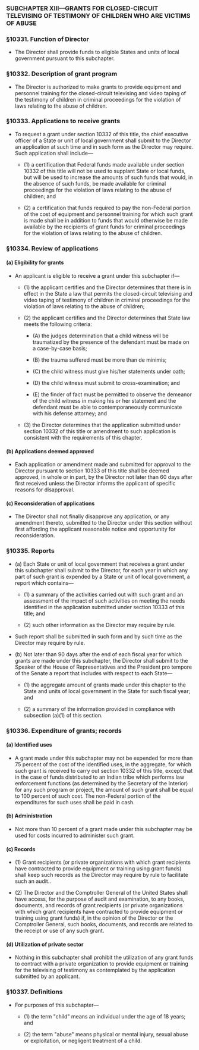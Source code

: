 ### SUBCHAPTER XIII—GRANTS FOR CLOSED-CIRCUIT TELEVISING OF TESTIMONY OF CHILDREN WHO ARE VICTIMS OF ABUSE

### §10331. Function of Director
* The Director shall provide funds to eligible States and units of local government pursuant to this subchapter.

### §10332. Description of grant program
* The Director is authorized to make grants to provide equipment and personnel training for the closed-circuit televising and video taping of the testimony of children in criminal proceedings for the violation of laws relating to the abuse of children.

### §10333. Applications to receive grants
* To request a grant under section 10332 of this title, the chief executive officer of a State or unit of local government shall submit to the Director an application at such time and in such form as the Director may require. Such application shall include—

  * (1) a certification that Federal funds made available under section 10332 of this title will not be used to supplant State or local funds, but will be used to increase the amounts of such funds that would, in the absence of such funds, be made available for criminal proceedings for the violation of laws relating to the abuse of children; and

  * (2) a certification that funds required to pay the non-Federal portion of the cost of equipment and personnel training for which such grant is made shall be in addition to funds that would otherwise be made available by the recipients of grant funds for criminal proceedings for the violation of laws relating to the abuse of children.

### §10334. Review of applications
#### (a) Eligibility for grants
* An applicant is eligible to receive a grant under this subchapter if—

  * (1) the applicant certifies and the Director determines that there is in effect in the State a law that permits the closed-circuit televising and video taping of testimony of children in criminal proceedings for the violation of laws relating to the abuse of children;

  * (2) the applicant certifies and the Director determines that State law meets the following criteria:

    * (A) the judges determination that a child witness will be traumatized by the presence of the defendant must be made on a case-by-case basis;

    * (B) the trauma suffered must be more than de minimis;

    * (C) the child witness must give his/her statements under oath;

    * (D) the child witness must submit to cross-examination; and

    * (E) the finder of fact must be permitted to observe the demeanor of the child witness in making his or her statement and the defendant must be able to contemporaneously communicate with his defense attorney; and


  * (3) the Director determines that the application submitted under section 10332 of this title or amendment to such application is consistent with the requirements of this chapter.

#### (b) Applications deemed approved
* Each application or amendment made and submitted for approval to the Director pursuant to section 10333 of this title shall be deemed approved, in whole or in part, by the Director not later than 60 days after first received unless the Director informs the applicant of specific reasons for disapproval.

#### (c) Reconsideration of applications
* The Director shall not finally disapprove any application, or any amendment thereto, submitted to the Director under this section without first affording the applicant reasonable notice and opportunity for reconsideration.

### §10335. Reports
* (a) Each State or unit of local government that receives a grant under this subchapter shall submit to the Director, for each year in which any part of such grant is expended by a State or unit of local government, a report which contains—

  * (1) a summary of the activities carried out with such grant and an assessment of the impact of such activities on meeting the needs identified in the application submitted under section 10333 of this title; and

  * (2) such other information as the Director may require by rule.


* Such report shall be submitted in such form and by such time as the Director may require by rule.

* (b) Not later than 90 days after the end of each fiscal year for which grants are made under this subchapter, the Director shall submit to the Speaker of the House of Representatives and the President pro tempore of the Senate a report that includes with respect to each State—

  * (1) the aggregate amount of grants made under this chapter to the State and units of local government in the State for such fiscal year; and

  * (2) a summary of the information provided in compliance with subsection (a)(1) of this section.

### §10336. Expenditure of grants; records
#### (a) Identified uses
* A grant made under this subchapter may not be expended for more than 75 percent of the cost of the identified uses, in the aggregate, for which such grant is received to carry out section 10332 of this title, except that in the case of funds distributed to an Indian tribe which performs law enforcement functions (as determined by the Secretary of the Interior) for any such program or project, the amount of such grant shall be equal to 100 percent of such cost. The non-Federal portion of the expenditures for such uses shall be paid in cash.

#### (b) Administration
* Not more than 10 percent of a grant made under this subchapter may be used for costs incurred to administer such grant.

#### (c) Records
* (1) Grant recipients (or private organizations with which grant recipients have contracted to provide equipment or training using grant funds) shall keep such records as the Director may require by rule to facilitate such an audit..

* (2) The Director and the Comptroller General of the United States shall have access, for the purpose of audit and examination, to any books, documents, and records of grant recipients (or private organizations with which grant recipients have contracted to provide equipment or training using grant funds) if, in the opinion of the Director or the Comptroller General, such books, documents, and records are related to the receipt or use of any such grant.

#### (d) Utilization of private sector
* Nothing in this subchapter shall prohibit the utilization of any grant funds to contract with a private organization to provide equipment or training for the televising of testimony as contemplated by the application submitted by an applicant.

### §10337. Definitions
* For purposes of this subchapter—

  * (1) the term "child" means an individual under the age of 18 years; and

  * (2) the term "abuse" means physical or mental injury, sexual abuse or exploitation, or negligent treatment of a child.